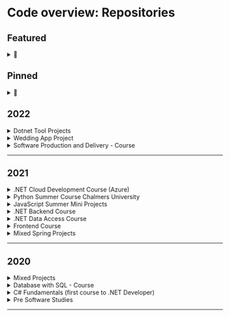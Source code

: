 # Code overview: Repositories

## Featured

<details>
<summary>🚀</summary>

- [UberTrains](https://github.com/RobinAxelsson/UberTrains) - ReactJS/Express/Node/TypeScript/TypeOrm/SQLite/GitHubActions - Train booking app.
- [Dotnet-Tool-Template](https://github.com/RobinAxelsson/dotnet-tool-template) - DependencyInjection/StdIn/TextCopy Powerful Console App Framework inspired by ASP.NET.
- [Wedding-App (Full Stack)](https://github.com/RobinAxelsson/wedding-app) - ReactJS/ASP.NET/AzureTableStorage
- [My Cloud Development Blog](https://robinaxelsson.github.io/) - Jekyll/GitHubPages - Articles and Course assignments in one about Azure and Cloud.
- [LudoV2](https://github.com/RobinAxelsson/LudoV2) - ASP.NET/RazorPages/VanillaJavascript/SignalR/EntityFramework/SQL-Server
- [SpaceParkV2](https://github.com/RobinAxelsson/SpaceParkV2) - ASP.NET webapi/Entity Framework/SQL-Server/Console App Frontend
- [LudoV1](https://github.com/RobinAxelsson/LudoV1) - .NET-ConsoleApp/EntityFramework/SQL-Server - epic Ludo game with no external libraries!
- [SpaceParkV1](https://github.com/RobinAxelsson/SpaceParkV1) - ConsoleApp/http client/Entity Framework doing get requests against [https://swapi.dev/](https://swapi.dev/)
 
</details>

## Pinned

<details>
<summary> 📌 </summary>

 <br>
 
- [Code Love](https://github.com/RobinAxelsson/code-love)
- [OS-ShellConfig (private)](https://github.com/RobinAxelsson/OS-ShellConfig)
 
</details>

## 2022

<details>
<summary>Dotnet Tool Projects</summary>

- [dotnet-tool-template](https://github.com/RobinAxelsson/dotnet-tool-template)
- [dotnet-tool-info](https://github.com/RobinAxelsson/dotnet-tool-info)
 
</details>

<details>
<summary>Wedding App Project</summary>

- [wedding-app (Full Stack)](https://github.com/RobinAxelsson/wedding-app)
- [Netlify frontend demo](https://kind-goldwasser-ae48e1.netlify.app/)

</details>

<details>
<summary>Software Production and Delivery - Course</summary>

- [UberTrains](https://github.com/RobinAxelsson/UberTrains)

</details>

---

## 2021

<details>
<summary>.NET Cloud Development Course (Azure)</summary>

- [My Cloud Development Blog](https://robinaxelsson.github.io/)
- [Azure Cloud Exam Project](https://github.com/RobinAxelsson/AzureCloudExam)
- [ConsoleBlobApp](https://github.com/RobinAxelsson/ConsoleBlobApp)
- [AzureCTF](https://github.com/RobinAxelsson/AzureCTF)
- [FavouriteLinkWebApp](https://github.com/RobinAxelsson/FavouriteLinkWebApp)

</details>

<details>
<summary>Python Summer Course Chalmers University</summary>

- [Python-3h-exam](https://github.com/RobinAxelsson/python_exam)
- [Chalmers-LAB1](https://github.com/RobinAxelsson/ChalmersLab1)
- [Chalmers-LAB2](https://github.com/RobinAxelsson/ChalmersLab2)
- [Chalmers-LAB3](https://github.com/RobinAxelsson/ChalmersLab3)

</details>

<details>
<summary>JavaScript Summer Mini Projects</summary>

- [RomanNumerals](https://github.com/RobinAxelsson/RomanNumerals)
- [ConsoleSnakeNode](https://github.com/RobinAxelsson/NodeConsoleSnake)
- [Browser based multiplayer Snake (repo)](https://github.com/RobinAxelsson/JS-Browser-Snake)
- [Browser based multiplayer Snake (hosted Netlify)](https://nervous-shannon-18ef1a.netlify.app/)

</details>

<details>
<summary>.NET Backend Course</summary>

- [Final Exam (private repo)](https://github.com/PGBSNH20/hemtenta-RobinAxelsson)
- [LudoV2](https://github.com/PGBSNH20/ludo-v2-group-g5_albin-robin)
- [SpaceParkV2](https://github.com/RobinAxelsson/SpaceParkV2)

</details>
<details>
<summary>.NET Data Access Course</summary>

- [Final Exam (private repo)](https://github.com/RobinAxelsson/net-dataaccess-exam)
- [LudoV1](https://github.com/RobinAxelsson/LudoV1)
- [SpaceParkV1](https://github.com/RobinAxelsson/SpaceParkV1)

</details>

<details>
<summary>Frontend Course</summary>

- [Final project repo](https://github.com/RobinAxelsson/robin-axelsson-web-project)
- [Final project hosted on Netlify](https://stoic-panini-7fb81f.netlify.app/)

</details>

<details>
<summary>Mixed Spring Projects</summary>

- [MatchRacingPairing](https://github.com/RobinAxelsson/MatchRacing)
- [RAX-GoogleAPI (only private)](https://github.com/RobinAxelsson/RAX-GoogleAPI)
- [CatiaV5-Snake](https://github.com/RobinAxelsson/CAT_Snake)
- [SpotifyAPI-SQL-Client](https://github.com/RobinAxelsson/SpotifyApiSQLClient)
- [LiveNETCompiler](https://github.com/RobinAxelsson/LiveNETCompiler)
- [Advanced WebSocket Tutorial](https://github.com/RobinAxelsson/WebSocketsTutorial)
- [Http_LAB](https://github.com/RobinAxelsson/http_lab)
- [RAX_Utilities](https://github.com/RobinAxelsson/RAX_Utilities)

</details>

---
## 2020

<details>
<summary>Mixed Projects</summary>

- [SecretPerson](https://github.com/RobinAxelsson/SecretPerson)

</details>

<details>
<summary>Database with SQL - Course</summary>

- [SQLStore - Food Chain](https://github.com/RobinAxelsson/SQL_Store_DatabaseCourse)

</details>
<details>
<summary>C# Fundamentals (first course to .NET Developer)</summary>

- [WPF-Store (Exam Project)](https://github.com/johancz/PGBSNH20-Projektarbete-Butik)
- [WPF-Playground](https://github.com/RobinAxelsson/WPFPlayground)
- [FlagLesson](https://github.com/RobinAxelsson/FlagLessonGUI)
- [C# assignment 3](https://github.com/johancz/PGBSNH20_Csharp_Assignment_3)

</details>
<details>
<summary>Pre Software Studies</summary>

- [CATVB-Scripting](https://github.com/RobinAxelsson/CATVB-scripting)
- [First Scripts (private)](https://github.com/RobinAxelsson/MyFirstScripts)

</details>

---
